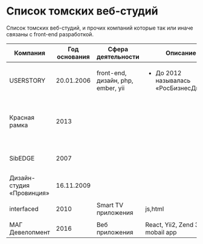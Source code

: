 # Список томских веб-студий
Список томских веб-студий, и прочих компаний которые так или иначе связаны с front-end разработкой.

<table>
    <thead>
        <tr>
            <th>Компания</th>
            <th>Год основания</th>
            <th>Сфера деятельности</th>
            <th>Описание</th>
            <th>Сайт</th>
            <th>Соц.сети</th>
        </tr>
    </thead>
    <tbody>
        <!-- userstory -->
        <tr>
            <td>USERSTORY</td>
            <td>20.01.2006</td>
            <td>front-end, дизайн, php, ember, yii</td>
            <td>
                <ul>
                    <li>До 2012 называлась «РосБизнесДизайн»</li>
                </ul>
            </td>
            <td>
                <a href="https://userstory.ru">userstory.ru</a>
            </td>
            <td>
                <ul>
                    <li><a href="https://vk.com/userstory">vk</a></li>
                    <li><a href="https://twitter.com/userstory_ru">@userstory_ru</a></li>
                </ul>
            </td>
        </tr>
        <!-- Красная рамка -->
        <tr>
            <td>Красная рамка</td>
            <td>2013</td>
            <td></td>
            <td></td>
            <td>
                <a href="https://redramka.ru">redramka.ru</a>
            </td>
            <td>
                <ul>
                    <li><a href="https://vk.com/redramka">vk</a></li>
                    <li><a href="https://fb.com/redramka">fb</a></li>
                    <li><a href="https://twitter.com/Redramka">@Redramka</a></li>
                    <li><a href="http://instagram.com/redramka">Instagram</a></li>
                </ul>
            </td>
        </tr>
        <!-- SibEDGE -->
        <tr>
            <td>SibEDGE</td>
            <td>2007</td>
            <td></td>
            <td></td>
            <td>
                <a href="https://sibedge.com">sibedge.com</a>
            </td>
            <td>
                <ul>
                    <li><a href="https://vk.com/sibedge">vk</a></li>
                    <li><a href="https://twitter.com/sibEDGE">@sibEDGE</a></li>
                </ul>
            </td>
        </tr>
        <!-- Дизайн-студия «Провинция» -->
        <tr>
            <td>Дизайн-студия «Провинция»</td>
            <td>16.11.2009</td>
            <td></td>
            <td></td>
            <td>
                <a href="https://provincestudio.ru">provincestudio.ru</a>
            </td>
            <td>
                <ul>
                    <li><a href="https://vk.com/provincestudio">vk</a></li>
                </ul>
            </td>
        </tr>
        <!-- interfaced -->
        <tr>
            <td>interfaced</td>
            <td>2010</td>
            <td>Smart TV приложения</td>
            <td>js,html</td>
            <td>
                <a href="http://interfaced.ru/">interfaced.ru</a>
            </td>
            <td>
                <ul>
                    <li><a href="https://vk.com/interfaced">vk</a></li>
                </ul>
            </td>
        </tr>
        <!-- http://magdv.com/ -->
        <tr>
            <td>МАГ Девелопмент</td>
            <td>2016</td>
            <td>Веб приложения</td>
            <td>React, Yii2, Zend 3, mobail app</td>
            <td>
                <a href="http://magdv.com/">magdv.com</a>
            </td>
            <td>
            </td>
        </tr>
    </tbody>
</table>
